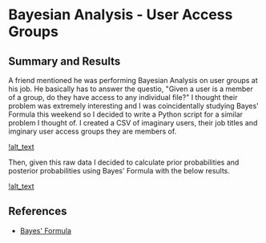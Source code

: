 # Bayesian Analysis - User Access Groups

## Summary and Results

A friend mentioned he was performing Bayesian Analysis on user groups at his job. He basically has to answer the questio, "Given a user is a member of a group, do they have access to any individual file?" I thought their problem was extremely interesting and I was coincidentally studying Bayes' Formula this weekend so I decided to write a Python script for a similar problem I thought of. I created a CSV of imaginary users, their job titles and imginary user access groups they are members of. 

[!alt_text](https://github.com/amason445/bayesian_analysis/blob/main/UserAccessList.png)

Then, given this raw data I decided to calculate prior probabilities and posterior probabilities using Bayes' Formula with the below results.

[!alt_text](https://github.com/amason445/bayesian_analysis/blob/main/output.png)

## References
- [Bayes' Formula](https://en.wikipedia.org/wiki/Bayes%27_theorem)


 
